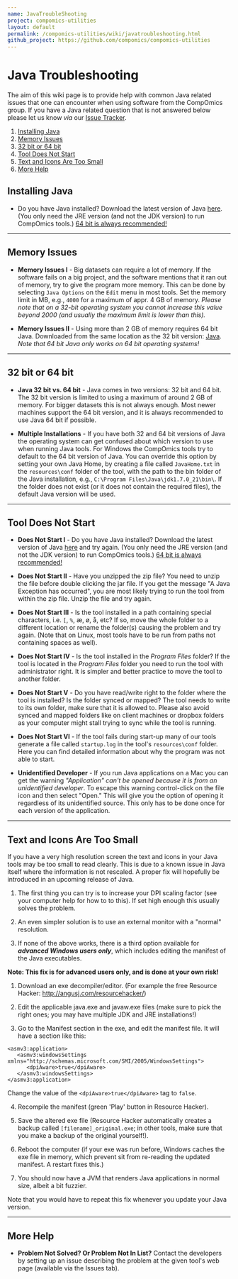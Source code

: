 ```yaml
---
name: JavaTroubleShooting
project: compomics-utilities
layout: default
permalink: /compomics-utilities/wiki/javatroubleshooting.html
github_project: https://github.com/compomics/compomics-utilities
---
```


# Java Troubleshooting #

The aim of this wiki page is to provide help with common Java related issues that one can encounter when using software from the CompOmics group. If you have a Java related question that is not answered below please let us know _via_ our [Issue Tracker](/compomics-utilities/issues.html).

1. [Installing Java](#installing-java)
2. [Memory Issues](#memory-issues)
3. [32 bit or 64 bit](#32-bit-or-64-bit)
4. [Tool Does Not Start](#tool-does-not-start)
5. [Text and Icons Are Too Small](#text-and-icons-are-too-small)
6. [More Help](#more-help)

## Installing Java ##

  * Do you have Java installed? Download the latest version of Java  [here](http://java.sun.com/javase/downloads/index.jsp). (You only need the JRE version (and not the JDK version) to run CompOmics tools.) [64 bit is always recommended!](#32-bit-vs-64-bit)

---

## Memory Issues ##

  * **Memory Issues I** - Big datasets can require a lot of memory. If the software fails on a big project, and the software mentions that it ran out of memory, try to give the program more memory. This can be done by selecting `Java Options` on the `Edit` menu in most tools. Set the memory limit in MB, e.g., `4000` for a maximum of appr. 4 GB of memory. _Please note that on a 32-bit operating system you cannot increase this value beyond 2000 (and usually the maximum limit is lower than this)._

  * **Memory Issues II** - Using more than 2 GB of memory requires 64 bit Java. Downloaded from the same location as the 32 bit version: [Java](http://java.sun.com/javase/downloads/index.jsp). _Note that 64 bit Java only works on 64 bit operating systems!_

---

## 32 bit or 64 bit ##

  * **Java 32 bit vs. 64 bit** - Java comes in two versions: 32 bit and 64 bit. The 32 bit version is limited to using a maximum of around 2 GB of memory. For bigger datasets this is not always enough. Most newer machines support the 64 bit version, and it is always recommended to use Java 64 bit if possible.

  * **Multiple Installations** - If you have both 32 and 64 bit versions of Java the operating system can get confused about which version to use when running Java tools. For Windows the CompOmics tools try to default to the 64 bit version of Java. You can override this option by setting your own Java Home, by creating a file called `JavaHome.txt` in the `resources\conf` folder of the tool, with the path to the bin folder of the Java installation, e.g., `C:\Program Files\Java\jdk1.7.0_21\bin\`. If the folder does not exist (or it does not contain the required files), the default Java version will be used.

---

## Tool Does Not Start ##

  * **Does Not Start I** - Do you have Java installed? Download the latest version of Java  [here](http://java.sun.com/javase/downloads/index.jsp) and try again. (You only need the JRE version (and not the JDK version) to run CompOmics tools.) [64 bit is always recommended!](#32-bit-vs-64-bit)

  * **Does Not Start II** - Have you unzipped the zip file? You need to unzip the file before double clicking the jar file. If you get the message "A Java Exception has occurred", you are most likely trying to run the tool from within the zip file. Unzip the file and try again.

  * **Does Not Start III** - Is the tool installed in a path containing special characters, i.e. `[`, `%`, æ, ø, å, etc? If so, move the whole folder to a different location or rename the folder(s) causing the problem and try again. (Note that on Linux, most tools have to be run from paths not containing spaces as well).

  * **Does Not Start IV** - Is the tool installed in the _Program Files_ folder? If the tool is located in the _Program Files_ folder you need to run the tool with administrator right. It is simpler and better practice to move the tool to another folder.

  * **Does Not Start V** - Do you have read/write right to the folder where the tool is installed? Is the folder synced or mapped? The tool needs to write to its own folder, make sure that it is allowed to. Please also avoid synced and mapped folders like on client machines or dropbox folders as your computer might stall trying to sync while the tool is running.

  * **Does Not Start VI** - If the tool fails during start-up many of our tools generate a file called `startup.log` in the tool's `resources\conf` folder. Here you can find detailed information about why the program was not able to start.

  * **Unidentified Developer** - If you run Java applications on a Mac you can get the warning _"Application" can't be opened because it is from an unidentified developer_. To escape this warning control-click on the file icon and then select "Open." This will give you the option of opening it regardless of its unidentified source. This only has to be done once for each version of the application.

---

## Text and Icons Are Too Small ##

If you have a very high resolution screen the text and icons in your Java tools may be too small to read clearly. This is due to a known issue in Java itself where the information is not rescaled. A proper fix will hopefully be introduced in an upcoming release of Java.

1) The first thing you can try is to increase your DPI scaling factor (see your computer help for how to to this). If set high enough this usually solves the problem.

2) An even simpler solution is to use an external monitor with a "normal" resolution.

3) If none of the above works, there is a third option available for **_advanced Windows users only_**, which includes editing the manifest of the Java executables. 

**Note: This fix is for advanced users only, and is done at your own risk!**

1) Download an exe decompiler/editor. (For example the free Resource Hacker: http://angusj.com/resourcehacker/)

2) Edit the applicable java.exe and javaw.exe files (make sure to pick the right ones; you may have multiple JDK and JRE installations!)

3) Go to the Manifest section in the exe, and edit the manifest file. It will have a section like this:

```
<asmv3:application>
   <asmv3:windowsSettings xmlns="http://schemas.microsoft.com/SMI/2005/WindowsSettings">
      <dpiAware>true</dpiAware>
   </asmv3:windowsSettings>
</asmv3:application>
```

Change the value of the `<dpiAware>true</dpiAware>` tag to `false`.

4) Recompile the manifest (green 'Play' button in Resource Hacker).

5) Save the altered exe file (Resource Hacker automatically creates a backup called `[filename]_original.exe`; in other tools, make sure that you make a backup of the original yourself!).

6) Reboot the computer (if your exe was run before, Windows caches the exe file in memory, which prevent sit from re-reading the updated manifest. A restart fixes this.)

7) You should now have a JVM that renders Java applications in normal size, albeit a bit fuzzier.

Note that you would have to repeat this fix whenever you update your Java version.

---

## More Help ##

  * **Problem Not Solved? Or Problem Not In List?** Contact the developers by setting up an issue describing the problem at the given tool's web page (available via the Issues tab).